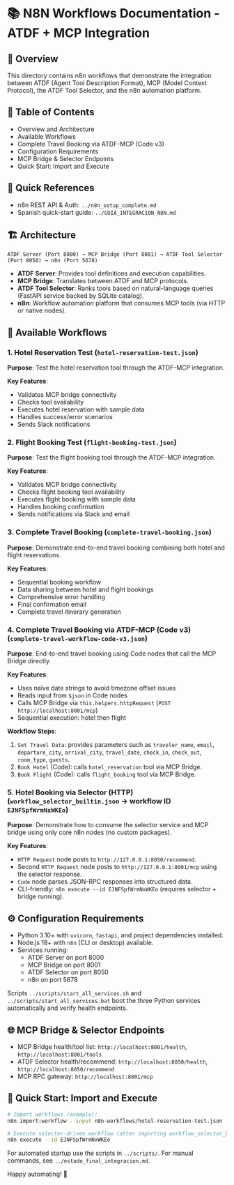 # 📚 N8N Workflows Documentation - ATDF + MCP Integration

## 🎯 Overview

This directory contains n8n workflows that demonstrate the integration between ATDF (Agent Tool Description Format), MCP (Model Context Protocol), the ATDF Tool Selector, and the n8n automation platform.

## 🧭 Table of Contents
- Overview and Architecture
- Available Workflows
- Complete Travel Booking via ATDF-MCP (Code v3)
- Configuration Requirements
- MCP Bridge & Selector Endpoints
- Quick Start: Import and Execute

## 🔗 Quick References
- n8n REST API & Auth: `../n8n_setup_complete.md`
- Spanish quick-start guide: `../GUIA_INTEGRACION_N8N.md`

## 🏗️ Architecture

```
ATDF Server (Port 8000) → MCP Bridge (Port 8001) → ATDF Tool Selector (Port 8050) → n8n (Port 5678)
```

- **ATDF Server**: Provides tool definitions and execution capabilities.
- **MCP Bridge**: Translates between ATDF and MCP protocols.
- **ATDF Tool Selector**: Ranks tools based on natural-language queries (FastAPI service backed by SQLite catalog).
- **n8n**: Workflow automation platform that consumes MCP tools (via HTTP or native nodes).

## 📁 Available Workflows

### 1. Hotel Reservation Test (`hotel-reservation-test.json`)

**Purpose**: Test the hotel reservation tool through the ATDF-MCP integration.

**Key Features**:
- Validates MCP bridge connectivity
- Checks tool availability
- Executes hotel reservation with sample data
- Handles success/error scenarios
- Sends Slack notifications

### 2. Flight Booking Test (`flight-booking-test.json`)

**Purpose**: Test the flight booking tool through the ATDF-MCP integration.

**Key Features**:
- Validates MCP bridge connectivity
- Checks flight booking tool availability
- Executes flight booking with sample data
- Handles booking confirmation
- Sends notifications via Slack and email

### 3. Complete Travel Booking (`complete-travel-booking.json`)

**Purpose**: Demonstrate end-to-end travel booking combining both hotel and flight reservations.

**Key Features**:
- Sequential booking workflow
- Data sharing between hotel and flight bookings
- Comprehensive error handling
- Final confirmation email
- Complete travel itinerary generation

### 4. Complete Travel Booking via ATDF-MCP (Code v3) (`complete-travel-workflow-code-v3.json`)

**Purpose**: End-to-end travel booking using Code nodes that call the MCP Bridge directly.

**Key Features**:
- Uses naïve date strings to avoid timezone offset issues
- Reads input from `$json` in Code nodes
- Calls MCP Bridge via `this.helpers.httpRequest` (`POST http://localhost:8001/mcp`)
- Sequential execution: hotel then flight

**Workflow Steps**:
1. `Set Travel Data`: provides parameters such as `traveler_name`, `email`, `departure_city`, `arrival_city`, `travel_date`, `check_in`, `check_out`, `room_type`, `guests`.
2. `Book Hotel` (Code): calls `hotel_reservation` tool via MCP Bridge.
3. `Book Flight` (Code): calls `flight_booking` tool via MCP Bridge.

### 5. Hotel Booking via Selector (HTTP) (`workflow_selector_builtin.json` → workflow ID `EJNFSpfWrmNxWKEo`)

**Purpose**: Demonstrate how to consume the selector service and MCP bridge using only core n8n nodes (no custom packages).

**Key Features**:
- `HTTP Request` node posts to `http://127.0.0.1:8050/recommend`.
- Second `HTTP Request` node posts to `http://127.0.0.1:8001/mcp` using the selector response.
- `Code` node parses JSON-RPC responses into structured data.
- CLI-friendly: `n8n execute --id EJNFSpfWrmNxWKEo` (requires selector + bridge running).

## ⚙️ Configuration Requirements

- Python 3.10+ with `uvicorn`, `fastapi`, and project dependencies installed.
- Node.js 18+ with `n8n` (CLI or desktop) available.
- Services running:
  - ATDF Server on port 8000
  - MCP Bridge on port 8001
  - ATDF Selector on port 8050
  - n8n on port 5678

Scripts `../scripts/start_all_services.sh` and `../scripts/start_all_services.bat` boot the three Python services automatically and verify health endpoints.

## 🌐 MCP Bridge & Selector Endpoints

- MCP Bridge health/tool list: `http://localhost:8001/health`, `http://localhost:8001/tools`
- ATDF Selector health/recommend: `http://localhost:8050/health`, `http://localhost:8050/recommend`
- MCP RPC gateway: `http://localhost:8001/mcp`

## 🚀 Quick Start: Import and Execute

```bash
# Import workflows (example):
n8n import:workflow --input n8n-workflows/hotel-reservation-test.json

# Execute selector-driven workflow (after importing workflow_selector_builtin.json)
n8n execute --id EJNFSpfWrmNxWKEo
```

For automated startup use the scripts in `../scripts/`. For manual commands, see `../estado_final_integracion.md`.

Happy automating! 🚀

